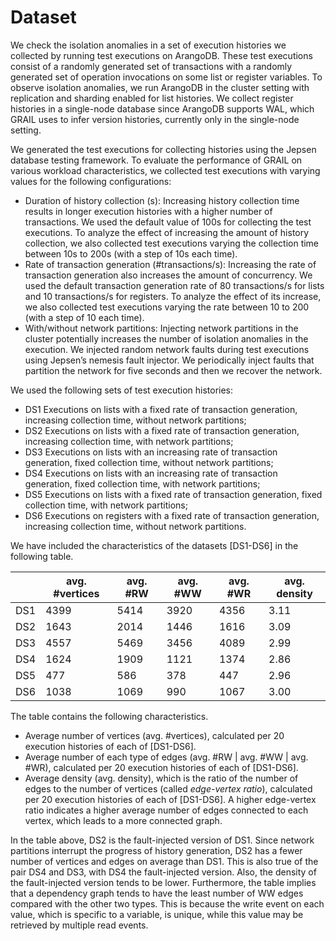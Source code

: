 # Dataset

We check the isolation anomalies in a set of execution histories we collected by running test executions on ArangoDB. These test executions consist of a randomly generated set of transactions with a randomly generated set of operation invocations on some list or register variables. To observe isolation anomalies, we run ArangoDB in the cluster setting with replication and sharding enabled for list histories. We collect register histories in a single-node database since ArangoDB supports WAL, which GRAIL uses to infer version histories, currently only in the single-node setting.

We generated the test executions for collecting histories using the Jepsen database testing framework. To evaluate the performance of GRAIL on various workload characteristics, we collected test executions with varying values for the following configurations:

- Duration of history collection (s): Increasing history collection time results in longer execution histories with a higher number of transactions. We used the default value of 100s for collecting the test executions. To analyze the effect of increasing the amount of history collection, we also collected test executions varying the collection time between 10s to 200s (with a step of 10s each time).
- Rate of transaction generation (#transactions/s): Increasing the rate of transaction generation also increases the amount of concurrency. We used the default transaction generation rate of 80 transactions/s for lists and 10 transactions/s for registers. To analyze the effect of its increase, we also collected test executions varying the rate between 10 to 200 (with a step of 10 each time).
- With/without network partitions: Injecting network partitions in the cluster potentially increases the number of isolation anomalies in the execution. We injected random network faults during test executions using Jepsen’s nemesis fault injector. We periodically inject faults that partition the network for five seconds and then we recover the network.

We used the following sets of test execution histories:

- DS1 Executions on lists with a fixed rate of transaction generation, increasing collection time, without network partitions;
- DS2 Executions on lists with a fixed rate of transaction generation, increasing collection time, with network partitions;
- DS3 Executions on lists with an increasing rate of transaction generation, fixed collection time, without network partitions;
- DS4 Executions on lists with an increasing rate of transaction generation, fixed collection time, with network partitions;
- DS5 Executions on lists with a fixed rate of transaction generation, fixed collection time, with network partitions;
- DS6 Executions on registers with a fixed rate of transaction generation, increasing collection time, without network partitions.

We have included the characteristics of the datasets [DS1-DS6] in the following table.

|     | avg. #vertices | avg. #RW | avg. #WW | avg. #WR | avg. density |
|-----|----------------|----------|----------|----------|--------------|
| DS1 | 4399           | 5414     | 3920     | 4356     | 3.11         |
| DS2 | 1643           | 2014     | 1446     | 1616     | 3.09         |
| DS3 | 4557           | 5469     | 3456     | 4089     | 2.99         |
| DS4 | 1624           | 1909     | 1121     | 1374     | 2.86         |
| DS5 | 477            | 586      | 378      | 447      | 2.96         |
| DS6 | 1038           | 1069     | 990      | 1067     | 3.00         |

The table contains the following characteristics.

- Average number of vertices (avg. #vertices), calculated per 20 execution histories of each of [DS1-DS6].
- Average number of each type of edges (avg. #RW | avg. #WW | avg. #WR), calculated per 20 execution histories of each of [DS1-DS6].
- Average density (avg. density), which is the ratio of the number of edges to the number of vertices (called *edge-vertex ratio*), calculated per 20 execution histories of each of [DS1-DS6]. A higher edge-vertex ratio indicates a higher average number of edges connected to each vertex, which leads to a more connected graph.

In the table above, DS2 is the fault-injected version of DS1. Since network partitions interrupt the progress of history generation, DS2 has a fewer number of vertices and edges on average than DS1. This is also true of the pair DS4 and DS3, with DS4 the fault-injected version. Also, the density of the fault-injected version tends to be lower. Furthermore, the table implies that a dependency graph tends to have the least number of WW edges compared with the other two types. This is because the write event on each value, which is specific to a variable, is unique, while this value may be retrieved by multiple read events.

